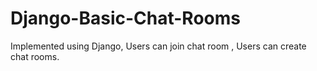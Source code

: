 # Django-Basic-Chat-Rooms
Implemented using Django, Users can join chat room , Users can create chat rooms.
